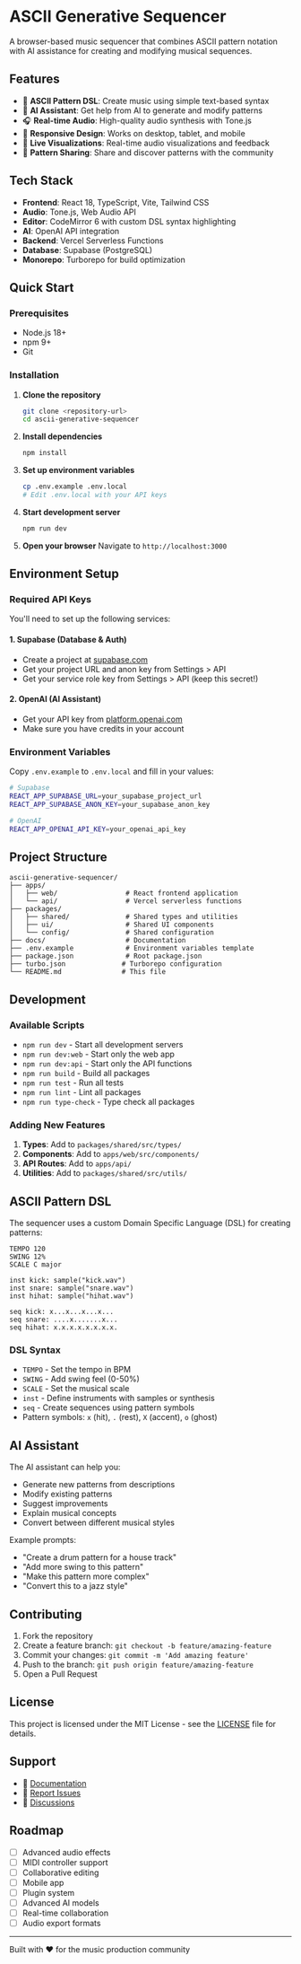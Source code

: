 # ASCII Generative Sequencer

A browser-based music sequencer that combines ASCII pattern notation with AI assistance for creating and modifying musical sequences.

## Features

- 🎵 **ASCII Pattern DSL**: Create music using simple text-based syntax
- 🤖 **AI Assistant**: Get help from AI to generate and modify patterns
- 🎧 **Real-time Audio**: High-quality audio synthesis with Tone.js
- 📱 **Responsive Design**: Works on desktop, tablet, and mobile
- 🎨 **Live Visualizations**: Real-time audio visualizations and feedback
- 🔄 **Pattern Sharing**: Share and discover patterns with the community

## Tech Stack

- **Frontend**: React 18, TypeScript, Vite, Tailwind CSS
- **Audio**: Tone.js, Web Audio API
- **Editor**: CodeMirror 6 with custom DSL syntax highlighting
- **AI**: OpenAI API integration
- **Backend**: Vercel Serverless Functions
- **Database**: Supabase (PostgreSQL)
- **Monorepo**: Turborepo for build optimization

## Quick Start

### Prerequisites

- Node.js 18+
- npm 9+
- Git

### Installation

1. **Clone the repository**
   ```bash
   git clone <repository-url>
   cd ascii-generative-sequencer
   ```

2. **Install dependencies**
   ```bash
   npm install
   ```

3. **Set up environment variables**
   ```bash
   cp .env.example .env.local
   # Edit .env.local with your API keys
   ```

4. **Start development server**
   ```bash
   npm run dev
   ```

5. **Open your browser**
   Navigate to `http://localhost:3000`

## Environment Setup

### Required API Keys

You'll need to set up the following services:

#### 1. Supabase (Database & Auth)
- Create a project at [supabase.com](https://supabase.com)
- Get your project URL and anon key from Settings > API
- Get your service role key from Settings > API (keep this secret!)

#### 2. OpenAI (AI Assistant)
- Get your API key from [platform.openai.com](https://platform.openai.com/api-keys)
- Make sure you have credits in your account

### Environment Variables

Copy `.env.example` to `.env.local` and fill in your values:

```bash
# Supabase
REACT_APP_SUPABASE_URL=your_supabase_project_url
REACT_APP_SUPABASE_ANON_KEY=your_supabase_anon_key

# OpenAI
REACT_APP_OPENAI_API_KEY=your_openai_api_key
```

## Project Structure

```
ascii-generative-sequencer/
├── apps/
│   ├── web/                 # React frontend application
│   └── api/                 # Vercel serverless functions
├── packages/
│   ├── shared/              # Shared types and utilities
│   ├── ui/                  # Shared UI components
│   └── config/              # Shared configuration
├── docs/                    # Documentation
├── .env.example             # Environment variables template
├── package.json             # Root package.json
├── turbo.json              # Turborepo configuration
└── README.md               # This file
```

## Development

### Available Scripts

- `npm run dev` - Start all development servers
- `npm run dev:web` - Start only the web app
- `npm run dev:api` - Start only the API functions
- `npm run build` - Build all packages
- `npm run test` - Run all tests
- `npm run lint` - Lint all packages
- `npm run type-check` - Type check all packages

### Adding New Features

1. **Types**: Add to `packages/shared/src/types/`
2. **Components**: Add to `apps/web/src/components/`
3. **API Routes**: Add to `apps/api/`
4. **Utilities**: Add to `packages/shared/src/utils/`

## ASCII Pattern DSL

The sequencer uses a custom Domain Specific Language (DSL) for creating patterns:

```ascii
TEMPO 120
SWING 12%
SCALE C major

inst kick: sample("kick.wav")
inst snare: sample("snare.wav")
inst hihat: sample("hihat.wav")

seq kick: x...x...x...x...
seq snare: ....x.......x...
seq hihat: x.x.x.x.x.x.x.x.
```

### DSL Syntax

- `TEMPO` - Set the tempo in BPM
- `SWING` - Add swing feel (0-50%)
- `SCALE` - Set the musical scale
- `inst` - Define instruments with samples or synthesis
- `seq` - Create sequences using pattern symbols
- Pattern symbols: `x` (hit), `.` (rest), `X` (accent), `o` (ghost)

## AI Assistant

The AI assistant can help you:

- Generate new patterns from descriptions
- Modify existing patterns
- Suggest improvements
- Explain musical concepts
- Convert between different musical styles

Example prompts:
- "Create a drum pattern for a house track"
- "Add more swing to this pattern"
- "Make this pattern more complex"
- "Convert this to a jazz style"

## Contributing

1. Fork the repository
2. Create a feature branch: `git checkout -b feature/amazing-feature`
3. Commit your changes: `git commit -m 'Add amazing feature'`
4. Push to the branch: `git push origin feature/amazing-feature`
5. Open a Pull Request

## License

This project is licensed under the MIT License - see the [LICENSE](LICENSE) file for details.

## Support

- 📖 [Documentation](docs/)
- 🐛 [Report Issues](https://github.com/your-org/ascii-generative-sequencer/issues)
- 💬 [Discussions](https://github.com/your-org/ascii-generative-sequencer/discussions)

## Roadmap

- [ ] Advanced audio effects
- [ ] MIDI controller support
- [ ] Collaborative editing
- [ ] Mobile app
- [ ] Plugin system
- [ ] Advanced AI models
- [ ] Real-time collaboration
- [ ] Audio export formats

---

Built with ❤️ for the music production community
